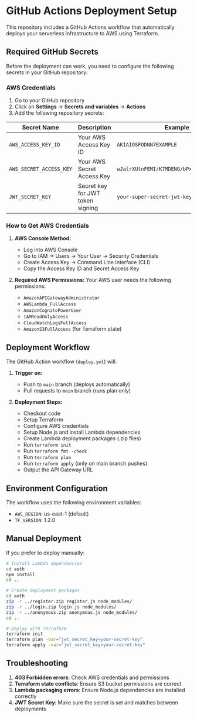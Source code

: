 # GitHub Actions Deployment Setup

This repository includes a GitHub Actions workflow that automatically deploys your serverless infrastructure to AWS using Terraform.

## Required GitHub Secrets

Before the deployment can work, you need to configure the following secrets in your GitHub repository:

### AWS Credentials
1. Go to your GitHub repository
2. Click on **Settings** → **Secrets and variables** → **Actions**
3. Add the following repository secrets:

| Secret Name | Description | Example |
|-------------|-------------|---------|
| `AWS_ACCESS_KEY_ID` | Your AWS Access Key ID | `AKIAIOSFODNN7EXAMPLE` |
| `AWS_SECRET_ACCESS_KEY` | Your AWS Secret Access Key | `wJalrXUtnFEMI/K7MDENG/bPxRfiCYEXAMPLEKEY` |
| `JWT_SECRET_KEY` | Secret key for JWT token signing | `your-super-secret-jwt-key-here` |

### How to Get AWS Credentials

1. **AWS Console Method:**
   - Log into AWS Console
   - Go to IAM → Users → Your User → Security Credentials
   - Create Access Key → Command Line Interface (CLI)
   - Copy the Access Key ID and Secret Access Key

2. **Required AWS Permissions:**
   Your AWS user needs the following permissions:
   - `AmazonAPIGatewayAdministrator`
   - `AWSLambda_FullAccess`
   - `AmazonCognitoPowerUser`
   - `IAMReadOnlyAccess`
   - `CloudWatchLogsFullAccess`
   - `AmazonS3FullAccess` (for Terraform state)

## Deployment Workflow

The GitHub Action workflow (`deploy.yml`) will:

1. **Trigger on:**
   - Push to `main` branch (deploys automatically)
   - Pull requests to `main` branch (runs plan only)

2. **Deployment Steps:**
   - Checkout code
   - Setup Terraform
   - Configure AWS credentials
   - Setup Node.js and install Lambda dependencies
   - Create Lambda deployment packages (.zip files)
   - Run `terraform init`
   - Run `terraform fmt -check`
   - Run `terraform plan`
   - Run `terraform apply` (only on main branch pushes)
   - Output the API Gateway URL

## Environment Configuration

The workflow uses the following environment variables:
- `AWS_REGION`: us-east-1 (default)
- `TF_VERSION`: 1.2.0

## Manual Deployment

If you prefer to deploy manually:

```bash
# Install Lambda dependencies
cd auth
npm install
cd ..

# Create deployment packages
cd auth
zip -r ../register.zip register.js node_modules/
zip -r ../login.zip login.js node_modules/
zip -r ../anonymous.zip anonymous.js node_modules/
cd ..

# Deploy with Terraform
terraform init
terraform plan -var="jwt_secret_key=your-secret-key"
terraform apply -var="jwt_secret_key=your-secret-key"
```

## Troubleshooting

1. **403 Forbidden errors**: Check AWS credentials and permissions
2. **Terraform state conflicts**: Ensure S3 bucket permissions are correct
3. **Lambda packaging errors**: Ensure Node.js dependencies are installed correctly
4. **JWT Secret Key**: Make sure the secret is set and matches between deployments